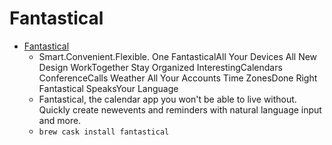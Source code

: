 # Fantastical
- [Fantastical](https://flexibits.com/fantastical)
  -  Smart.Convenient.Flexible. One FantasticalAll Your Devices All New Design WorkTogether Stay Organized InterestingCalendars ConferenceCalls Weather All Your Accounts Time ZonesDone Right Fantastical SpeaksYour Language
  - Fantastical, the calendar app you won't be able to live without. Quickly create newevents and reminders with natural language input and more.
  - `brew cask install fantastical`
